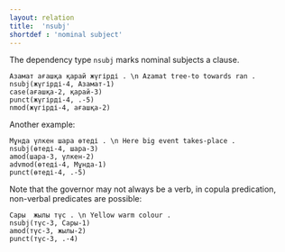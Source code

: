 ```yaml
---
layout: relation
title:  'nsubj'
shortdef : 'nominal subject'
---
```


The dependency type `nsubj` marks nominal subjects a clause.

~~~ sdparse
Азамат ағашқа қарай жүгірді . \n Azamat tree-to towards ran .
nsubj(жүгірді-4, Азамат-1)
case(ағашқа-2, қарай-3)
punct(жүгірді-4, .-5)
nmod(жүгірді-4, ағашқа-2)
~~~

Another example:

~~~ sdparse
Мұнда үлкен шара өтеді . \n Here big event takes-place .
nsubj(өтеді-4, шара-3)
amod(шара-3, үлкен-2)
advmod(өтеді-4, Мұнда-1) 
punct(өтеді-4, .-5)
~~~

Note that the governor may not always be a verb, in copula 
predication, non-verbal predicates are possible:

~~~ sdparse
Сары  жылы түс . \n Yellow warm colour .
nsubj(түс-3, Сары-1)
amod(түс-3, жылы-2)
punct(түс-3, .-4)
~~~
<!-- Interlanguage links updated Čt lis 12 09:43:32 CET 2020 -->
